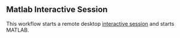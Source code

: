 ## Matlab Interactive Session
This workflow starts a remote desktop [interactive session](https://github.com/parallelworks/interactive_session/blob/main/README.md) and starts MATLAB.
